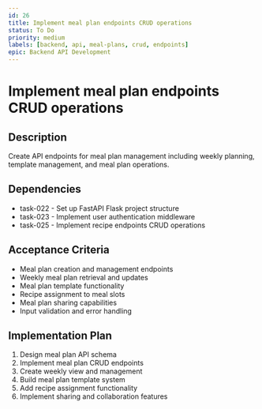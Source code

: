 ```yaml
---
id: 26
title: Implement meal plan endpoints CRUD operations
status: To Do
priority: medium
labels: [backend, api, meal-plans, crud, endpoints]
epic: Backend API Development
---
```


# Implement meal plan endpoints CRUD operations

## Description
Create API endpoints for meal plan management including weekly planning, template management, and meal plan operations.

## Dependencies
- task-022 - Set up FastAPI Flask project structure
- task-023 - Implement user authentication middleware
- task-025 - Implement recipe endpoints CRUD operations

## Acceptance Criteria
- Meal plan creation and management endpoints
- Weekly meal plan retrieval and updates
- Meal plan template functionality
- Recipe assignment to meal slots
- Meal plan sharing capabilities
- Input validation and error handling

## Implementation Plan
1. Design meal plan API schema
2. Implement meal plan CRUD endpoints
3. Create weekly view and management
4. Build meal plan template system
5. Add recipe assignment functionality
6. Implement sharing and collaboration features